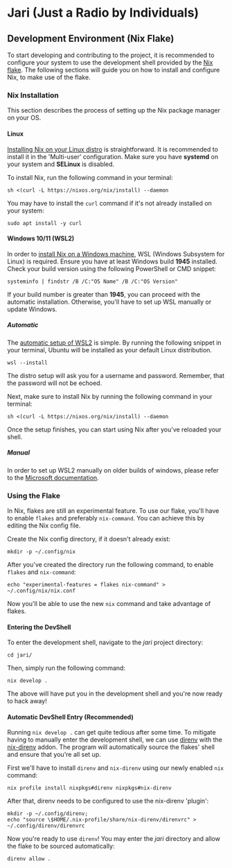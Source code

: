 # Jari (Just a Radio by Individuals)

## Development Environment (Nix Flake)
To start developing and contributing to the project, it is recommended
to configure your system to use the development shell provided by the
[Nix flake](https://github.com/sk4rd/jari/blob/main/flake.nix). The
following sections will guide you on how to install and configure Nix,
to make use of the flake.

### Nix Installation
This section describes the process of setting up the Nix package
manager on your OS.

#### Linux
[Installing Nix on your Linux
distro](https://nixos.org/download#nix-install-linux) is
straightforward. It is recommended to install it in the 'Multi-user'
configuration. Make sure you have **systemd** on your system and
**SELinux** is disabled.

To install Nix, run the following command in your terminal:

```
sh <(curl -L https://nixos.org/nix/install) --daemon
```

You may have to install the `curl` command if it's not already
installed on your system:

```
sudo apt install -y curl
```

#### Windows 10/11 (WSL2)
In order to [install Nix on a Windows
machine](https://nixos.org/download#nix-install-windows), WSL (Windows
Subsystem for Linux) is required. Ensure you have at least Windows
build **1945** installed. Check your build version using the following
PowerShell or CMD snippet:

```
systeminfo | findstr /B /C:"OS Name" /B /C:"OS Version"
```

If your build number is greater than **1945**, you can proceed with
the automatic installation. Otherwise, you'll have to set up WSL
manually or update Windows.

##### Automatic
The [automatic setup of
WSL2](https://learn.microsoft.com/en-us/windows/wsl/install) is
simple. By running the following snippet in your terminal, Ubuntu will
be installed as your default Linux distribution.

```
wsl --install
```

The distro setup will ask you for a username and password. Remember,
that the password will not be echoed.

Next, make sure to install Nix by running the following command in
your terminal:

```
sh <(curl -L https://nixos.org/nix/install) --daemon
```

Once the setup finishes, you can start using Nix after you've reloaded
your shell.

##### Manual
In order to set up WSL2 manually on older builds of windows, please
refer to the [Microsoft
documentation](https://learn.microsoft.com/en-us/windows/wsl/install-manual).

### Using the Flake
In Nix, flakes are still an experimental feature. To use our flake,
you'll have to enable `flakes` and preferably `nix-command`. You can
achieve this by editing the Nix config file.

Create the Nix config directory, if it doesn't already exist:

```
mkdir -p ~/.config/nix
```

After you've created the directory run the following command, to
enable `flakes` and `nix-command`:

```
echo "experimental-features = flakes nix-command" > ~/.config/nix/nix.conf
```

Now you'll be able to use the new `nix` command and take advantage of
flakes.

#### Entering the DevShell
To enter the development shell, navigate to the *jari* project
directory:

```
cd jari/
```

Then, simply run the following command:

```
nix develop .
```

The above will have put you in the development shell and you're now
ready to hack away!

#### Automatic DevShell Entry (Recommended)
Running `nix develop .` can get quite tedious after some time. To
mitigate having to manually enter the development shell, we can use
[direnv](https://github.com/direnv/direnv) with the
[nix-direnv](https://github.com/nix-community/nix-direnv) addon. The
program will automatically source the flakes' shell and ensure that
you're all set up.

First we'll have to install `direnv` and `nix-direnv` using our newly
enabled `nix` command:

```
nix profile install nixpkgs#direnv nixpkgs#nix-direnv
```

After that, direnv needs to be configured to use the nix-direnv
'plugin':

```
mkdir -p ~/.config/direnv;
echo "source \$HOME/.nix-profile/share/nix-direnv/direnvrc" > ~/.config/direnv/direnvrc
```

Now you're ready to use `direnv`! You may enter the *jari* directory
and allow the flake to be sourced automatically:

```
direnv allow .
```

